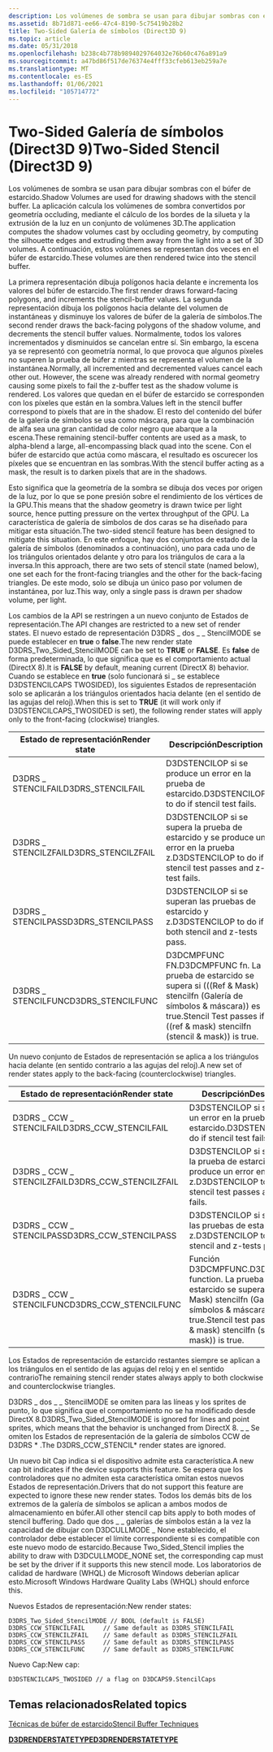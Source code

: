 ```yaml
---
description: Los volúmenes de sombra se usan para dibujar sombras con el búfer de estarcido.
ms.assetid: 8b71d871-ee66-47c4-8190-5c75419b28b2
title: Two-Sided Galería de símbolos (Direct3D 9)
ms.topic: article
ms.date: 05/31/2018
ms.openlocfilehash: b238c4b778b9894029764032e76b60c476a891a9
ms.sourcegitcommit: a47bd86f517de76374e4fff33cfeb613eb259a7e
ms.translationtype: MT
ms.contentlocale: es-ES
ms.lasthandoff: 01/06/2021
ms.locfileid: "105714772"
---
```

# <a name="two-sided-stencil-direct3d-9"></a><span data-ttu-id="9185c-103">Two-Sided Galería de símbolos (Direct3D 9)</span><span class="sxs-lookup"><span data-stu-id="9185c-103">Two-Sided Stencil (Direct3D 9)</span></span>

<span data-ttu-id="9185c-104">Los volúmenes de sombra se usan para dibujar sombras con el búfer de estarcido.</span><span class="sxs-lookup"><span data-stu-id="9185c-104">Shadow Volumes are used for drawing shadows with the stencil buffer.</span></span> <span data-ttu-id="9185c-105">La aplicación calcula los volúmenes de sombra convertidos por geometría occluding, mediante el cálculo de los bordes de la silueta y la extrusión de la luz en un conjunto de volúmenes 3D.</span><span class="sxs-lookup"><span data-stu-id="9185c-105">The application computes the shadow volumes cast by occluding geometry, by computing the silhouette edges and extruding them away from the light into a set of 3D volumes.</span></span> <span data-ttu-id="9185c-106">A continuación, estos volúmenes se representan dos veces en el búfer de estarcido.</span><span class="sxs-lookup"><span data-stu-id="9185c-106">These volumes are then rendered twice into the stencil buffer.</span></span>

<span data-ttu-id="9185c-107">La primera representación dibuja polígonos hacia delante e incrementa los valores del búfer de estarcido.</span><span class="sxs-lookup"><span data-stu-id="9185c-107">The first render draws forward-facing polygons, and increments the stencil-buffer values.</span></span> <span data-ttu-id="9185c-108">La segunda representación dibuja los polígonos hacia delante del volumen de instantáneas y disminuye los valores de búfer de la galería de símbolos.</span><span class="sxs-lookup"><span data-stu-id="9185c-108">The second render draws the back-facing polygons of the shadow volume, and decrements the stencil buffer values.</span></span> <span data-ttu-id="9185c-109">Normalmente, todos los valores incrementados y disminuidos se cancelan entre sí. Sin embargo, la escena ya se representó con geometría normal, lo que provoca que algunos píxeles no superen la prueba de búfer z mientras se representa el volumen de la instantánea.</span><span class="sxs-lookup"><span data-stu-id="9185c-109">Normally, all incremented and decremented values cancel each other out. However, the scene was already rendered with normal geometry causing some pixels to fail the z-buffer test as the shadow volume is rendered.</span></span> <span data-ttu-id="9185c-110">Los valores que quedan en el búfer de estarcido se corresponden con los píxeles que están en la sombra.</span><span class="sxs-lookup"><span data-stu-id="9185c-110">Values left in the stencil buffer correspond to pixels that are in the shadow.</span></span> <span data-ttu-id="9185c-111">El resto del contenido del búfer de la galería de símbolos se usa como máscara, para que la combinación de alfa sea una gran cantidad de color negro que abarque a la escena.</span><span class="sxs-lookup"><span data-stu-id="9185c-111">These remaining stencil-buffer contents are used as a mask, to alpha-blend a large, all-encompassing black quad into the scene.</span></span> <span data-ttu-id="9185c-112">Con el búfer de estarcido que actúa como máscara, el resultado es oscurecer los píxeles que se encuentran en las sombras.</span><span class="sxs-lookup"><span data-stu-id="9185c-112">With the stencil buffer acting as a mask, the result is to darken pixels that are in the shadows.</span></span>

<span data-ttu-id="9185c-113">Esto significa que la geometría de la sombra se dibuja dos veces por origen de la luz, por lo que se pone presión sobre el rendimiento de los vértices de la GPU.</span><span class="sxs-lookup"><span data-stu-id="9185c-113">This means that the shadow geometry is drawn twice per light source, hence putting pressure on the vertex throughput of the GPU.</span></span> <span data-ttu-id="9185c-114">La característica de galería de símbolos de dos caras se ha diseñado para mitigar esta situación.</span><span class="sxs-lookup"><span data-stu-id="9185c-114">The two-sided stencil feature has been designed to mitigate this situation.</span></span> <span data-ttu-id="9185c-115">En este enfoque, hay dos conjuntos de estado de la galería de símbolos (denominados a continuación), uno para cada uno de los triángulos orientados delante y otro para los triángulos de cara a la inversa.</span><span class="sxs-lookup"><span data-stu-id="9185c-115">In this approach, there are two sets of stencil state (named below), one set each for the front-facing triangles and the other for the back-facing triangles.</span></span> <span data-ttu-id="9185c-116">De este modo, solo se dibuja un único paso por volumen de instantánea, por luz.</span><span class="sxs-lookup"><span data-stu-id="9185c-116">This way, only a single pass is drawn per shadow volume, per light.</span></span>

<span data-ttu-id="9185c-117">Los cambios de la API se restringen a un nuevo conjunto de Estados de representación.</span><span class="sxs-lookup"><span data-stu-id="9185c-117">The API changes are restricted to a new set of render states.</span></span> <span data-ttu-id="9185c-118">El nuevo estado de representación D3DRS \_ dos \_ \_ StencilMODE se puede establecer en **true** o **false**.</span><span class="sxs-lookup"><span data-stu-id="9185c-118">The new render state D3DRS\_Two\_Sided\_StencilMODE can be set to **TRUE** or **FALSE**.</span></span> <span data-ttu-id="9185c-119">Es **false** de forma predeterminada, lo que significa que es el comportamiento actual (DirectX 8).</span><span class="sxs-lookup"><span data-stu-id="9185c-119">It is **FALSE** by default, meaning current (DirectX 8) behavior.</span></span> <span data-ttu-id="9185c-120">Cuando se establece en **true** (solo funcionará si \_ se establece D3DSTENCILCAPS TWOSIDED), los siguientes Estados de representación solo se aplicarán a los triángulos orientados hacia delante (en el sentido de las agujas del reloj).</span><span class="sxs-lookup"><span data-stu-id="9185c-120">When this is set to **TRUE** (it will work only if D3DSTENCILCAPS\_TWOSIDED is set), the following render states will apply only to the front-facing (clockwise) triangles.</span></span>



| <span data-ttu-id="9185c-121">Estado de representación</span><span class="sxs-lookup"><span data-stu-id="9185c-121">Render state</span></span>        | <span data-ttu-id="9185c-122">Descripción</span><span class="sxs-lookup"><span data-stu-id="9185c-122">Description</span></span>                                                                              |
|---------------------|------------------------------------------------------------------------------------------|
| <span data-ttu-id="9185c-123">D3DRS \_ STENCILFAIL</span><span class="sxs-lookup"><span data-stu-id="9185c-123">D3DRS\_STENCILFAIL</span></span>  | <span data-ttu-id="9185c-124">D3DSTENCILOP si se produce un error en la prueba de estarcido.</span><span class="sxs-lookup"><span data-stu-id="9185c-124">D3DSTENCILOP to do if stencil test fails.</span></span>                                                |
| <span data-ttu-id="9185c-125">D3DRS \_ STENCILZFAIL</span><span class="sxs-lookup"><span data-stu-id="9185c-125">D3DRS\_STENCILZFAIL</span></span> | <span data-ttu-id="9185c-126">D3DSTENCILOP si se supera la prueba de estarcido y se produce un error en la prueba z.</span><span class="sxs-lookup"><span data-stu-id="9185c-126">D3DSTENCILOP to do if stencil test passes and z-test fails.</span></span>                              |
| <span data-ttu-id="9185c-127">D3DRS \_ STENCILPASS</span><span class="sxs-lookup"><span data-stu-id="9185c-127">D3DRS\_STENCILPASS</span></span>  | <span data-ttu-id="9185c-128">D3DSTENCILOP si se superan las pruebas de estarcido y z.</span><span class="sxs-lookup"><span data-stu-id="9185c-128">D3DSTENCILOP to do if both stencil and z-tests pass.</span></span>                                     |
| <span data-ttu-id="9185c-129">D3DRS \_ STENCILFUNC</span><span class="sxs-lookup"><span data-stu-id="9185c-129">D3DRS\_STENCILFUNC</span></span>  | <span data-ttu-id="9185c-130">D3DCMPFUNC FN.</span><span class="sxs-lookup"><span data-stu-id="9185c-130">D3DCMPFUNC fn.</span></span> <span data-ttu-id="9185c-131">La prueba de estarcido se supera si (((Ref & Mask) stencilfn (Galería de símbolos & máscara)) es true.</span><span class="sxs-lookup"><span data-stu-id="9185c-131">Stencil Test passes if ((ref & mask) stencilfn (stencil & mask)) is true.</span></span> |



 

<span data-ttu-id="9185c-132">Un nuevo conjunto de Estados de representación se aplica a los triángulos hacia delante (en sentido contrario a las agujas del reloj).</span><span class="sxs-lookup"><span data-stu-id="9185c-132">A new set of render states apply to the back-facing (counterclockwise) triangles.</span></span>



| <span data-ttu-id="9185c-133">Estado de representación</span><span class="sxs-lookup"><span data-stu-id="9185c-133">Render state</span></span>             | <span data-ttu-id="9185c-134">Descripción</span><span class="sxs-lookup"><span data-stu-id="9185c-134">Description</span></span>                                                                                    |
|--------------------------|------------------------------------------------------------------------------------------------|
| <span data-ttu-id="9185c-135">D3DRS \_ CCW \_ STENCILFAIL</span><span class="sxs-lookup"><span data-stu-id="9185c-135">D3DRS\_CCW\_STENCILFAIL</span></span>  | <span data-ttu-id="9185c-136">D3DSTENCILOP si se produce un error en la prueba de estarcido.</span><span class="sxs-lookup"><span data-stu-id="9185c-136">D3DSTENCILOP to do if stencil test fails.</span></span>                                                      |
| <span data-ttu-id="9185c-137">D3DRS \_ CCW \_ STENCILZFAIL</span><span class="sxs-lookup"><span data-stu-id="9185c-137">D3DRS\_CCW\_STENCILZFAIL</span></span> | <span data-ttu-id="9185c-138">D3DSTENCILOP si se supera la prueba de estarcido y se produce un error en la prueba z.</span><span class="sxs-lookup"><span data-stu-id="9185c-138">D3DSTENCILOP to do if stencil test passes and z-test fails.</span></span>                                    |
| <span data-ttu-id="9185c-139">D3DRS \_ CCW \_ STENCILPASS</span><span class="sxs-lookup"><span data-stu-id="9185c-139">D3DRS\_CCW\_STENCILPASS</span></span>  | <span data-ttu-id="9185c-140">D3DSTENCILOP si se superan las pruebas de estarcido y z.</span><span class="sxs-lookup"><span data-stu-id="9185c-140">D3DSTENCILOP to do if both stencil and z-tests pass.</span></span>                                           |
| <span data-ttu-id="9185c-141">D3DRS \_ CCW \_ STENCILFUNC</span><span class="sxs-lookup"><span data-stu-id="9185c-141">D3DRS\_CCW\_STENCILFUNC</span></span>  | <span data-ttu-id="9185c-142">Función D3DCMPFUNC.</span><span class="sxs-lookup"><span data-stu-id="9185c-142">D3DCMPFUNC function.</span></span> <span data-ttu-id="9185c-143">La prueba de estarcido se supera si (((Ref & Mask) stencilfn (Galería de símbolos & máscara)) es true.</span><span class="sxs-lookup"><span data-stu-id="9185c-143">Stencil test passes if ((ref & mask) stencilfn (stencil & mask)) is true.</span></span> |



 

<span data-ttu-id="9185c-144">Los Estados de representación de estarcido restantes siempre se aplican a los triángulos en el sentido de las agujas del reloj y en el sentido contrario</span><span class="sxs-lookup"><span data-stu-id="9185c-144">The remaining stencil render states always apply to both clockwise and counterclockwise triangles.</span></span>

<span data-ttu-id="9185c-145">D3DRS \_ dos \_ \_ StencilMODE se omiten para las líneas y los sprites de punto, lo que significa que el comportamiento no se ha modificado desde DirectX 8.</span><span class="sxs-lookup"><span data-stu-id="9185c-145">D3DRS\_Two\_Sided\_StencilMODE is ignored for lines and point sprites, which means that the behavior is unchanged from DirectX 8.</span></span> <span data-ttu-id="9185c-146">\_ \_ Se omiten los Estados de representación de la galería de símbolos CCW de D3DRS \* .</span><span class="sxs-lookup"><span data-stu-id="9185c-146">The D3DRS\_CCW\_STENCIL\* render states are ignored.</span></span>

<span data-ttu-id="9185c-147">Un nuevo bit Cap indica si el dispositivo admite esta característica.</span><span class="sxs-lookup"><span data-stu-id="9185c-147">A new cap bit indicates if the device supports this feature.</span></span> <span data-ttu-id="9185c-148">Se espera que los controladores que no admiten esta característica omitan estos nuevos Estados de representación.</span><span class="sxs-lookup"><span data-stu-id="9185c-148">Drivers that do not support this feature are expected to ignore these new render states.</span></span> <span data-ttu-id="9185c-149">Todos los demás bits de los extremos de la galería de símbolos se aplican a ambos modos de almacenamiento en búfer.</span><span class="sxs-lookup"><span data-stu-id="9185c-149">All other stencil cap bits apply to both modes of stencil buffering.</span></span> <span data-ttu-id="9185c-150">Dado que dos \_ \_ galerías de símbolos están a la vez la capacidad de dibujar con D3DCULLMODE \_ None establecido, el controlador debe establecer el límite correspondiente si es compatible con este nuevo modo de estarcido.</span><span class="sxs-lookup"><span data-stu-id="9185c-150">Because Two\_Sided\_Stencil implies the ability to draw with D3DCULLMODE\_NONE set, the corresponding cap must be set by the driver if it supports this new stencil mode.</span></span> <span data-ttu-id="9185c-151">Los laboratorios de calidad de hardware (WHQL) de Microsoft Windows deberían aplicar esto.</span><span class="sxs-lookup"><span data-stu-id="9185c-151">Microsoft Windows Hardware Quality Labs (WHQL) should enforce this.</span></span>

<span data-ttu-id="9185c-152">Nuevos Estados de representación:</span><span class="sxs-lookup"><span data-stu-id="9185c-152">New render states:</span></span>


```
D3DRS_Two_Sided_StencilMODE // BOOL (default is FALSE)
D3DRS_CCW_STENCILFAIL     // Same default as D3DRS_STENCILFAIL
D3DRS_CCW_STENCILZFAIL    // Same default as D3DRS_STENCILZFAIL
D3DRS_CCW_STENCILPASS     // Same default as D3DRS_STENCILPASS
D3DRS_CCW_STENCILFUNC     // Same default as D3DRS_STENCILFUNC
```



<span data-ttu-id="9185c-153">Nuevo Cap:</span><span class="sxs-lookup"><span data-stu-id="9185c-153">New cap:</span></span>


```
D3DSTENCILCAPS_TWOSIDED // a flag on D3DCAPS9.StencilCaps
```



## <a name="related-topics"></a><span data-ttu-id="9185c-154">Temas relacionados</span><span class="sxs-lookup"><span data-stu-id="9185c-154">Related topics</span></span>

<dl> <dt>

[<span data-ttu-id="9185c-155">Técnicas de búfer de estarcido</span><span class="sxs-lookup"><span data-stu-id="9185c-155">Stencil Buffer Techniques</span></span>](stencil-buffer-techniques.md)
</dt> <dt>

[<span data-ttu-id="9185c-156">**D3DRENDERSTATETYPE**</span><span class="sxs-lookup"><span data-stu-id="9185c-156">**D3DRENDERSTATETYPE**</span></span>](./d3drenderstatetype.md)
</dt> </dl>

 

 
